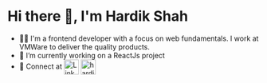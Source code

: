<h1>Hi there 👋, I'm Hardik Shah</h1>

<div align=center>
  
</div>

- 👨‍💻 I'm a frontend developer with a focus on web fundamentals. I work at VMWare to deliver the quality products.
- 🔭 I’m currently working on a ReactJs project
- :speech_balloon: Connect at <a href="https://www.linkedin.com/in/hardikdshah/"><img align="center" src="https://cdn.worldvectorlogo.com/logos/linkedin-icon-2.svg" title="Linkedin" alt="Linkedin Account" width="30" height="30" /></a>
  <a href="mailto:hardik.4546@gmail.com?subject=Hi" target="blank"><img align="center" src="https://cdn.iconscout.com/icon/premium/png-256-thumb/email-2154393-1809311.png" alt="hardik-shah:mail" height="30" height="30" /></a>
